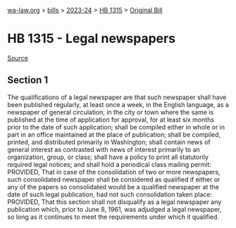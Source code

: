 [wa-law.org](/) > [bills](/bills/) > [2023-24](/bills/2023-24) > [HB 1315](/bills/2023-24/hb/1315/) > [Original Bill](/bills/2023-24/hb/1315/1/)

# HB 1315 - Legal newspapers

[Source](http://lawfilesext.leg.wa.gov/biennium/2023-24/Pdf/Bills/House%20Bills/1315.pdf)

## Section 1
The qualifications of a legal newspaper are that such newspaper shall have been published regularly, at least once a week, in the English language, as a newspaper of general circulation, in the city or town where the same is published at the time of application for approval, for at least six months prior to the date of such application; shall be compiled either in whole or in part in an office maintained at the place of publication; shall be compiled, printed, and distributed primarily in Washington; shall contain news of general interest as contrasted with news of interest primarily to an organization, group, or class; shall have a policy to print all statutorily required legal notices; and shall hold a periodical class mailing permit: PROVIDED, That in case of the consolidation of two or more newspapers, such consolidated newspaper shall be considered as qualified if either or any of the papers so consolidated would be a qualified newspaper at the date of such legal publication, had not such consolidation taken place: PROVIDED, That this section shall not disqualify as a legal newspaper any publication which, prior to June 8, 1961, was adjudged a legal newspaper, so long as it continues to meet the requirements under which it qualified.
